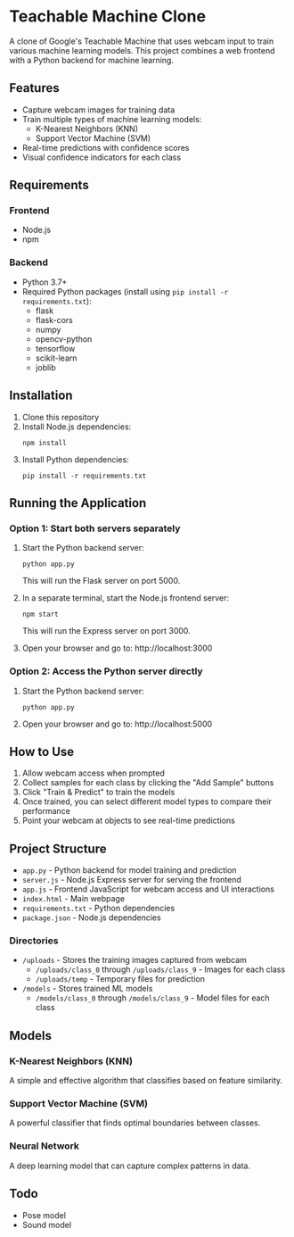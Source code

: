 # Teachable Machine Clone

A clone of Google's Teachable Machine that uses webcam input to train various machine learning models. This project combines a web frontend with a Python backend for machine learning.

## Features

- Capture webcam images for training data
- Train multiple types of machine learning models:
  - K-Nearest Neighbors (KNN)
  - Support Vector Machine (SVM)
- Real-time predictions with confidence scores
- Visual confidence indicators for each class

## Requirements

### Frontend

- Node.js
- npm

### Backend

- Python 3.7+
- Required Python packages (install using `pip install -r requirements.txt`):
  - flask
  - flask-cors
  - numpy
  - opencv-python
  - tensorflow
  - scikit-learn
  - joblib

## Installation

1. Clone this repository
2. Install Node.js dependencies:
   ```
   npm install
   ```
3. Install Python dependencies:
   ```
   pip install -r requirements.txt
   ```

## Running the Application

### Option 1: Start both servers separately

1. Start the Python backend server:

   ```
   python app.py
   ```

   This will run the Flask server on port 5000.

2. In a separate terminal, start the Node.js frontend server:

   ```
   npm start
   ```

   This will run the Express server on port 3000.

3. Open your browser and go to: http://localhost:3000

### Option 2: Access the Python server directly

1. Start the Python backend server:

   ```
   python app.py
   ```

2. Open your browser and go to: http://localhost:5000

## How to Use

1. Allow webcam access when prompted
2. Collect samples for each class by clicking the "Add Sample" buttons
3. Click "Train & Predict" to train the models
4. Once trained, you can select different model types to compare their performance
5. Point your webcam at objects to see real-time predictions

## Project Structure

- `app.py` - Python backend for model training and prediction
- `server.js` - Node.js Express server for serving the frontend
- `app.js` - Frontend JavaScript for webcam access and UI interactions
- `index.html` - Main webpage
- `requirements.txt` - Python dependencies
- `package.json` - Node.js dependencies

### Directories

- `/uploads` - Stores the training images captured from webcam
  - `/uploads/class_0` through `/uploads/class_9` - Images for each class
  - `/uploads/temp` - Temporary files for prediction
- `/models` - Stores trained ML models
  - `/models/class_0` through `/models/class_9` - Model files for each class

## Models

### K-Nearest Neighbors (KNN)

A simple and effective algorithm that classifies based on feature similarity.

### Support Vector Machine (SVM)

A powerful classifier that finds optimal boundaries between classes.

### Neural Network

A deep learning model that can capture complex patterns in data.

## Todo
- Pose model
- Sound model


